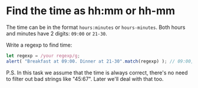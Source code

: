 # Find the time as hh:mm or hh-mm

The time can be in the format `hours:minutes` or `hours-minutes`. Both hours and minutes have 2 digits: `09:00` or `21-30`.

Write a regexp to find time:

```javascript
let regexp = /your regexp/g;
alert( "Breakfast at 09:00. Dinner at 21-30".match(regexp) ); // 09:00, 21-30
```

P.S. In this task we assume that the time is always correct, there's no need to filter out bad strings like "45:67". Later we'll deal with that too.

